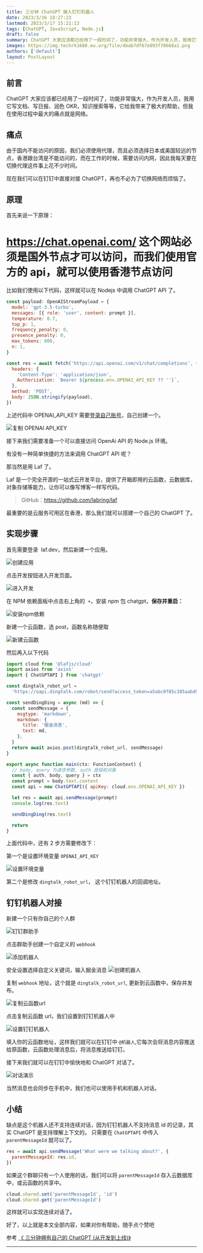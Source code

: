 ```yaml
---
title: 三分钟 ChatGPT 接入钉钉机器人
date: 2023/3/16 18:27:23
lastmod: 2023/3/17 15:21:13
tags: [ChatGPT, JavaScript, Node.js]
draft: false
summary: ChatGPT 大家应该都已经用了一段时间了，功能非常强大，作为开发人员，我用它写文档、写日报、润色 OKR，知识搜索等等，它给我带来了极大的帮助，但我在使用过程中最大的痛点就是网络。
images: https://img.techrk1688.eu.org/file/4bab7df67e893f70668a1.png
authors: ['default']
layout: PostLayout
---
```



## 前言

ChatGPT 大家应该都已经用了一段时间了，功能非常强大，作为开发人员，我用它写文档、写日报、润色 OKR，知识搜索等等，它给我带来了极大的帮助，但我在使用过程中最大的痛点就是网络。

## 痛点

由于国内不能访问的原因，我们必须使用代理，而且必须选择日本或美国较远的节点，香港跟台湾是不能访问的，而在工作的时候，需要访问内网，因此我每天要在切换代理这件事上花不少时间。

现在我们可以在钉钉中直接对接 ChatGPT，再也不必为了切换网络而烦恼了。

## 原理

首先来说一下原理：

<https://chat.openai.com/> 这个网站必须是国外节点才可以访问，而我们使用官方的 api，就可以使用香港节点访问
=======

比如我们使用以下代码，这样就可以在 Nodejs 中调用 ChatGPT API 了。

```js
const payload: OpenAIStreamPayload = {
  model: 'gpt-3.5-turbo',
  messages: [{ role: 'user', content: prompt }],
  temperature: 0.7,
  top_p: 1,
  frequency_penalty: 0,
  presence_penalty: 0,
  max_tokens: 800,
  n: 1,
}

const res = await fetch('https://api.openai.com/v1/chat/completions', {
  headers: {
    'Content-Type': 'application/json',
    Authorization: `Bearer ${process.env.OPENAI_API_KEY ?? ''}`,
  },
  method: 'POST',
  body: JSON.stringify(payload),
})
```

上述代码中 OPENAI_API_KEY 需要[登录自己账号](https://platform.openai.com/account/api-keys)，自己创建一个。

![复制 OPENAI API_KEY](https://p6-juejin.byteimg.com/tos-cn-i-k3u1fbpfcp/4898ce71bf2a4940813336fb6e6c906f~tplv-k3u1fbpfcp-watermark.image?)

接下来我们需要准备一个可以直接访问 OpenAi API 的 Node.js 环境。

有没有一种简单快捷的方法来调用 ChatGPT API 呢？

那当然是用 Laf 了。

Laf 是一个完全开源的一站式云开发平台，提供了开箱即用的云函数，云数据库，对象存储等能力，让你可以像写博客一样写代码。

> GitHub：<https://github.com/labring/laf>

最重要的是云服务可用区在香港，那么我们就可以搭建一个自己的 ChatGPT 了。

## 实现步骤

首先需要登录  laf.dev，然后新建一个应用。

![创建应用](https://p3-juejin.byteimg.com/tos-cn-i-k3u1fbpfcp/b2feda7251c64dd8b9fef305eebfdf1b~tplv-k3u1fbpfcp-zoom-1.image)

点击开发按钮进入开发页面。

![进入开发](https://p1-juejin.byteimg.com/tos-cn-i-k3u1fbpfcp/f82c56a9411f42b9a8788d06fbe097b9~tplv-k3u1fbpfcp-watermark.image?)

在 NPM 依赖面板中点击右上角的  `+`，安装 npm 包 chatgpt，**保存并重启：**

![安装npm依赖](https://p3-juejin.byteimg.com/tos-cn-i-k3u1fbpfcp/9be1b689382a4e67bf4625a5ba331232~tplv-k3u1fbpfcp-watermark.image?)

新建一个云函数，选 post，函数名称随便取

![新建云函数](https://p1-juejin.byteimg.com/tos-cn-i-k3u1fbpfcp/2ba2977af61845abb7c29ddc184f256f~tplv-k3u1fbpfcp-watermark.image?)

然后再入以下代码

```js
import cloud from '@lafjs/cloud'
import axios from 'axios'
import { ChatGPTAPI } from 'chatgpt'

const dingtalk_robot_url =
  'https://oapi.dingtalk.com/robot/send?access_token=a5abc0f85c385aabd92f8bd8634b8bc543e7193ae70b688'

const sendDingDing = async (md) => {
  const sendMessage = {
    msgtype: 'markdown',
    markdown: {
      title: '掘金消息',
      text: md,
    },
  }
  return await axios.post(dingtalk_robot_url, sendMessage)
}

export async function main(ctx: FunctionContext) {
  // body, query 为请求参数, auth 是授权对象
  const { auth, body, query } = ctx
  const prompt = body.text.content
  const api = new ChatGPTAPI({ apiKey: cloud.env.OPENAI_API_KEY })

  let res = await api.sendMessage(prompt)
  console.log(res.text)

  sendDingDing(res.text)

  return
}
```

上面代码中，还有 2 步方需要修改下：

第一个是设置环境变量 `OPENAI_API_KEY`

![设置环境变量](https://p1-juejin.byteimg.com/tos-cn-i-k3u1fbpfcp/c9701c4a6a8e4788914608b535b39457~tplv-k3u1fbpfcp-watermark.image?)

第二个是修改 `dingtalk_robot_url`， 这个钉钉机器人的回调地址。

## 钉钉机器人对接

新建一个只有你自己的个人群

![钉钉群助手](https://p9-juejin.byteimg.com/tos-cn-i-k3u1fbpfcp/3a9ef31bb1d447d9811e0535ca0e772a~tplv-k3u1fbpfcp-watermark.image?)

点击群助手创建一个自定义的 `webhook`

![添加机器人](https://p3-juejin.byteimg.com/tos-cn-i-k3u1fbpfcp/563496725bde41f68b0c81651e385e8b~tplv-k3u1fbpfcp-watermark.image?)

安全设置选择自定义关键词，输入掘金消息
![创建机器人](https://p1-juejin.byteimg.com/tos-cn-i-k3u1fbpfcp/cdbddfadcb934987878f6a48f1fb9773~tplv-k3u1fbpfcp-watermark.image?)

复制 `webhook` 地址，这个就是 `dingtalk_robot_url`, 更新到云函数中，保存并发布。

![复制云函数url](https://p3-juejin.byteimg.com/tos-cn-i-k3u1fbpfcp/a84e5598570943e7bd0b7d5344314cf8~tplv-k3u1fbpfcp-watermark.image?)

点击复制云函数 url，我们设置到钉钉机器人中

![设置钉钉机器人](https://p6-juejin.byteimg.com/tos-cn-i-k3u1fbpfcp/ad6ee865d4f644a59d75cae69cd1d62e~tplv-k3u1fbpfcp-watermark.image?)

填入你的云函数地址，这样我们就可以在钉钉中 `@机器人`,它每次会将消息内容推送给原函数，云函数处理消息后，将消息推送给钉钉。

接下来我们就可以在钉钉中愉快地和 ChatGPT 对话了。

![对话演示](https://p1-juejin.byteimg.com/tos-cn-i-k3u1fbpfcp/67424a6f10954760accf7f43ee303cf0~tplv-k3u1fbpfcp-watermark.image?)

当然消息也会同步在手机中，我们也可以使用手机和机器人对话。

## 小结

缺点是这个机器人还不支持连续对话，因为钉钉机器人不支持消息 id 的记录，其实 ChatGPT 是支持理解上下文的。 只需要在 `ChatGPTAPI` 中传入 `parentMessageId` 就可以了。

```js
res = await api.sendMessage('What were we talking about?', {
  parentMessageId: res.id,
})
```

如果这个群聊只有一个人使用的话，我们可以将 `parentMessageId` 存入云数据库中，或云函数的共享中。

```js
cloud.shared.set('parentMessageId', 'id')
cloud.shared.get('parentMessageId')
```

这样就可以实现连续对话了。

好了，以上就是本文全部内容，如果对你有帮助，随手点个赞吧

参考 [《 三分钟拥有自己的 ChatGPT (从开发到上线)》](https://mp.weixin.qq.com/s/Z4dFYECnicvvTOWhuL8F-Q)

---
